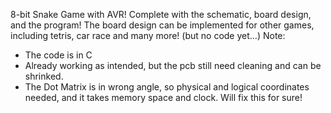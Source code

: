 8-bit Snake Game with AVR!
Complete with the schematic, board design, and the program!
The board design can be implemented for other games, including tetris, car race and many more! (but no code yet...)
Note:
- The code is in C
- Already working as intended, but the pcb still need cleaning and can be shrinked.
- The Dot Matrix is in wrong angle, so physical and logical coordinates needed, and it takes memory space and clock. Will fix this for sure!
